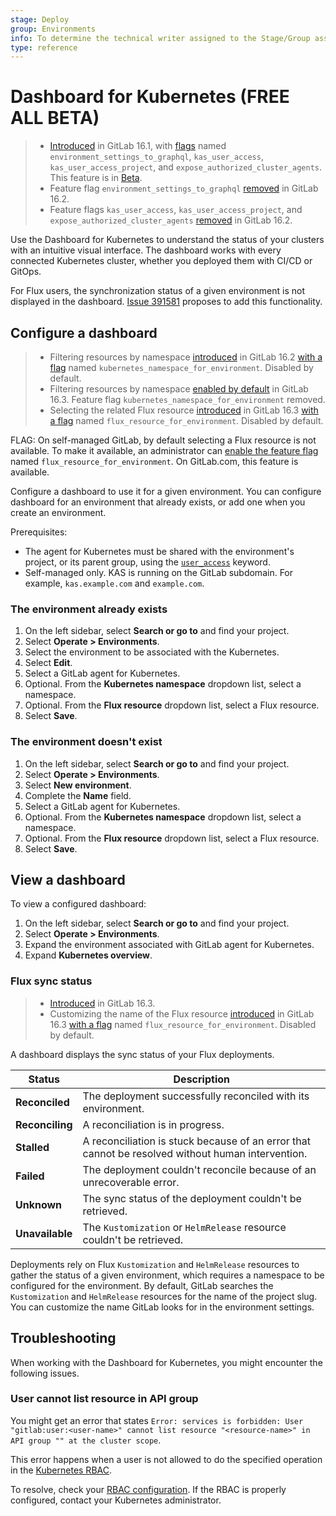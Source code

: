 ```yaml
---
stage: Deploy
group: Environments
info: To determine the technical writer assigned to the Stage/Group associated with this page, see https://about.gitlab.com/handbook/product/ux/technical-writing/#assignments
type: reference
---
```


# Dashboard for Kubernetes **(FREE ALL BETA)**

> - [Introduced](https://gitlab.com/gitlab-org/gitlab/-/issues/390769) in GitLab 16.1, with [flags](../../administration/feature_flags.md) named `environment_settings_to_graphql`, `kas_user_access`, `kas_user_access_project`, and `expose_authorized_cluster_agents`. This feature is in [Beta](../../policy/experiment-beta-support.md#beta).
> - Feature flag `environment_settings_to_graphql` [removed](https://gitlab.com/gitlab-org/gitlab/-/merge_requests/124177) in GitLab 16.2.
> - Feature flags `kas_user_access`, `kas_user_access_project`, and `expose_authorized_cluster_agents` [removed](https://gitlab.com/gitlab-org/gitlab/-/merge_requests/125835) in GitLab 16.2.

Use the Dashboard for Kubernetes to understand the status of your clusters with an intuitive visual interface.
The dashboard works with every connected Kubernetes cluster, whether you deployed them
with CI/CD or GitOps.

For Flux users, the synchronization status of a given environment is not displayed in the dashboard.
[Issue 391581](https://gitlab.com/gitlab-org/gitlab/-/issues/391581) proposes to add this functionality.

## Configure a dashboard

> - Filtering resources by namespace [introduced](https://gitlab.com/gitlab-org/gitlab/-/issues/403618) in GitLab 16.2 [with a flag](../../administration/feature_flags.md) named `kubernetes_namespace_for_environment`. Disabled by default.
> - Filtering resources by namespace [enabled by default](https://gitlab.com/gitlab-org/gitlab/-/merge_requests/127043) in GitLab 16.3. Feature flag `kubernetes_namespace_for_environment` removed.
> - Selecting the related Flux resource [introduced](https://gitlab.com/gitlab-org/gitlab/-/merge_requests/128857) in GitLab 16.3 [with a flag](../../administration/feature_flags.md) named `flux_resource_for_environment`. Disabled by default.

FLAG:
On self-managed GitLab, by default selecting a Flux resource is not available. To make it available, an administrator can [enable the feature flag](../../administration/feature_flags.md) named `flux_resource_for_environment`. On GitLab.com, this feature is available.

Configure a dashboard to use it for a given environment.
You can configure dashboard for an environment that already exists, or
add one when you create an environment.

Prerequisites:

- The agent for Kubernetes must be shared with the environment's project, or its parent group, using the [`user_access`](../../user/clusters/agent/user_access.md) keyword.
- Self-managed only. KAS is running on the GitLab subdomain. For example, `kas.example.com` and `example.com`.

### The environment already exists

1. On the left sidebar, select **Search or go to** and find your project.
1. Select **Operate > Environments**.
1. Select the environment to be associated with the Kubernetes.
1. Select **Edit**.
1. Select a GitLab agent for Kubernetes.
1. Optional. From the **Kubernetes namespace** dropdown list, select a namespace.
1. Optional. From the **Flux resource** dropdown list, select a Flux resource.
1. Select **Save**.

### The environment doesn't exist

1. On the left sidebar, select **Search or go to** and find your project.
1. Select **Operate > Environments**.
1. Select **New environment**.
1. Complete the **Name** field.
1. Select a GitLab agent for Kubernetes.
1. Optional. From the **Kubernetes namespace** dropdown list, select a namespace.
1. Optional. From the **Flux resource** dropdown list, select a Flux resource.
1. Select **Save**.

## View a dashboard

To view a configured dashboard:

1. On the left sidebar, select **Search or go to** and find your project.
1. Select **Operate > Environments**.
1. Expand the environment associated with GitLab agent for Kubernetes.
1. Expand **Kubernetes overview**.

### Flux sync status

> - [Introduced](https://gitlab.com/gitlab-org/gitlab/-/issues/391581) in GitLab 16.3.
> - Customizing the name of the Flux resource [introduced](https://gitlab.com/gitlab-org/gitlab/-/merge_requests/128857) in GitLab 16.3 [with a flag](../../administration/feature_flags.md) named `flux_resource_for_environment`. Disabled by default.

A dashboard displays the sync status of your Flux deployments.

| Status | Description |
|---------|-------------|
| **Reconciled** | The deployment successfully reconciled with its environment. |
| **Reconciling** | A reconciliation is in progress. |
| **Stalled** | A reconciliation is stuck because of an error that cannot be resolved without human intervention. |
| **Failed** | The deployment couldn't reconcile because of an unrecoverable error. |
| **Unknown** | The sync status of the deployment couldn't be retrieved. |
| **Unavailable** | The `Kustomization` or `HelmRelease` resource couldn't be retrieved. |

Deployments rely on Flux `Kustomization` and `HelmRelease` resources to gather
the status of a given environment, which requires a namespace to be configured for the environment.
By default, GitLab searches the `Kustomization` and `HelmRelease` resources for the name of the project slug.
You can customize the name GitLab looks for in the environment settings.

## Troubleshooting

When working with the Dashboard for Kubernetes, you might encounter the following issues.

### User cannot list resource in API group

You might get an error that states `Error: services is forbidden: User "gitlab:user:<user-name>" cannot list resource "<resource-name>" in API group "" at the cluster scope`.

This error happens when a user is not allowed to do the specified operation in the [Kubernetes RBAC](https://kubernetes.io/docs/reference/access-authn-authz/rbac/).

To resolve, check your [RBAC configuration](../../user/clusters/agent/user_access.md#configure-kubernetes-access). If the RBAC is properly configured, contact your Kubernetes administrator.

